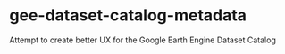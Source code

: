# gee-dataset-catalog-metadata
Attempt to create better UX for the Google Earth Engine Dataset Catalog
